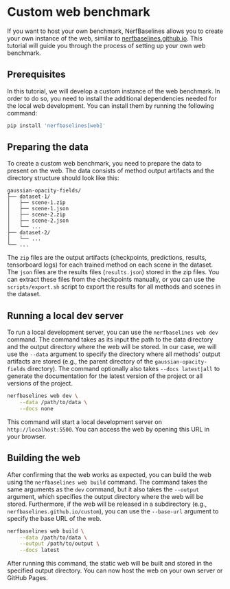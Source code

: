 # Custom web benchmark

If you want to host your own benchmark, NerfBaselines allows you to create your own instance of the web, similar to [nerfbaselines.github.io](https://nerfbaselines.github.io). This tutorial will guide you through the process of setting up your own web benchmark.

## Prerequisites
In this tutorial, we will develop a custom instance of the web benchmark. In order to do so, you need to install the additional dependencies needed for the local web development. You can install them by running the following command:

```bash
pip install 'nerfbaselines[web]'
```

## Preparing the data
To create a custom web benchmark, you need to prepare the data to present on the web. The data consists of method output artifacts and the directory structure should look like this:

```
gaussian-opacity-fields/
├── dataset-1/
│   ├── scene-1.zip
│   ├── scene-1.json
│   ├── scene-2.zip
│   ├── scene-2.json
│   └── ...
├── dataset-2/
│   └── ...
└── ...
```

The `zip` files are the output artifacts (checkpoints, predictions, results, tensorboard logs) for each trained method on each scene in the dataset. The `json` files are the results files (`results.json`) stored in the zip files. You can extract these files from the checkpoints manually, or you can use the `scripts/export.sh` script to export the results for all methods and scenes in the dataset.

## Running a local dev server
To run a local development server, you can use the `nerfbaselines web dev` command. The command takes as its input the path to the data directory and the output directory where the web will be stored. In our case, we will use the `--data` argument to specify the directory where all methods' output artifacts are stored (e.g., the parent directory of the `gaussian-opacity-fields` directory). The command optionally also takes `--docs latest|all` to generate the documentation for the latest version of the project or all versions of the project.

```bash
nerfbaselines web dev \
    --data /path/to/data \
    --docs none
```

This command will start a local development server on `http://localhost:5500`. You can access the web by opening this URL in your browser.

## Building the web
After confirming that the web works as expected, you can build the web using the `nerfbaselines web build` command. The command takes the same arguments as the `dev` command, but it also takes the `--output` argument, which specifies the output directory where the web will be stored. Furthermore, if the web will be released in a subdirectory (e.g., `nerfbaselines.github.io/custom`), you can use the `--base-url` argument to specify the base URL of the web.

```bash
nerfbaselines web build \
    --data /path/to/data \
    --output /path/to/output \
    --docs latest
```

After running this command, the static web will be built and stored in the specified output directory. You can now host the web on your own server or GitHub Pages.
